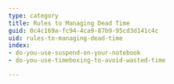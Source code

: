 ```yaml
---
type: category
title: Rules to Managing Dead Time
guid: 0c4c169a-fc94-4ca9-87b9-95cd3d141c4c
uid: rules-to-managing-dead-time
index:
- do-you-use-suspend-on-your-notebook
- do-you-use-timeboxing-to-avoid-wasted-time

---
```

 

